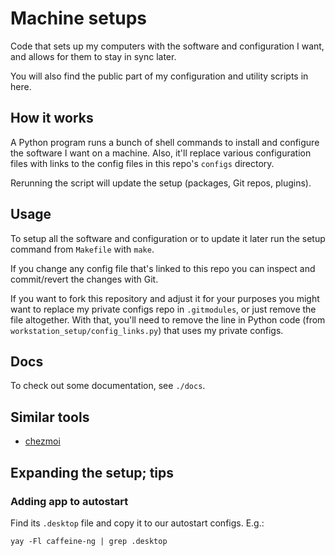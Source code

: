 Machine setups
==============

Code that sets up my computers with the software and configuration I want, and allows for them to stay in sync later.

You will also find the public part of my configuration and utility scripts in here.

How it works
------------

A Python program runs a bunch of shell commands to install and configure the software I want on a machine.
Also, it'll replace various configuration files with links to the config files in this repo's `configs` directory.

Rerunning the script will update the setup (packages, Git repos, plugins).

Usage
-----

To setup all the software and configuration or to update it later run the setup command from `Makefile` with `make`.

If you change any config file that's linked to this repo you can inspect and commit/revert the changes with Git.

If you want to fork this repository and adjust it for your purposes you might want to replace my private configs
repo in `.gitmodules`, or just remove the file altogether.
With that, you'll need to remove the line in Python code (from `workstation_setup/config_links.py`)
that uses my private configs.

Docs
----

To check out some documentation, see `./docs`.

Similar tools
-------------

- [chezmoi](https://www.chezmoi.io/)

Expanding the setup; tips
-------------------------

### Adding app to autostart

Find its `.desktop` file and copy it to our autostart configs. E.g.:

```
yay -Fl caffeine-ng | grep .desktop
```
